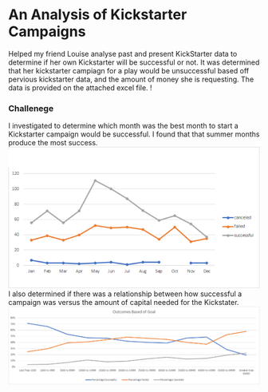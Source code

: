 # An Analysis of Kickstarter Campaigns
Helped my friend Louise analyse past and present KickStarter data to determine if her own Kickstarter will be successful or not.
It was determined that her kickstarter campiagn for a play would be unsuccessful based off pervious kickstarter data, and the amount of money she is requesting.
The data is provided on the attached excel file.
!
### Challenege
I investigated to determine which month was the best month to start a Kickstarter campaign would be successful. 
I found that that summer months produce the most success.
![best months](https://github.com/jugvirpabla/kickstarter-analysis/blob/master/Best%20month.png)
I also determined if there was a relationship between how successful a campaign was versus the amount of capital needed for the Kickstater. 
![Outcomes Based on Goal](https://github.com/jugvirpabla/kickstarter-analysis/blob/master/Outcomes%20Based%20on%20Goal.png)

